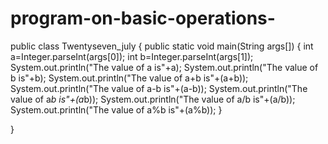 # program-on-basic-operations-
public class Twentyseven_july {
	public static void main(String args[])
	{
		int a=Integer.parseInt(args[0]);
		int b=Integer.parseInt(args[1]);
		System.out.println("The value of a is"+a);
		System.out.println("The value of b is"+b);
		System.out.println("The value of a+b is"+(a+b));
		System.out.println("The value of a-b is"+(a-b));
		System.out.println("The value of a*b is"+(a*b));
		System.out.println("The value of a/b is"+(a/b));
		System.out.println("The value of a%b is"+(a%b));
	}

}
